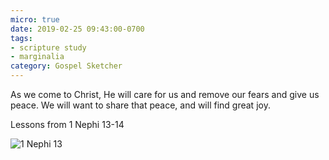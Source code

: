 ```yaml
---
micro: true
date: 2019-02-25 09:43:00-0700
tags:
- scripture study
- marginalia
category: Gospel Sketcher
---
```


As we come to Christ, He will care for us and remove our fears and give us peace. We will want to share that peace, and will find great joy.

Lessons from 1 Nephi 13-14

<img src="https://www.gospelsketcher.org/uploads/2019/0768575c69.jpg" alt="1 Nephi 13" />